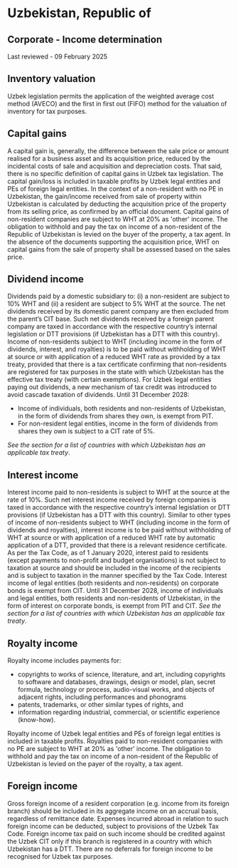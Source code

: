 # Uzbekistan, Republic of
## Corporate - Income determination
Last reviewed - 09 February 2025
## Inventory valuation
Uzbek legislation permits the application of the weighted average cost method (AVECO) and the first in first out (FIFO) method for the valuation of inventory for tax purposes.
## Capital gains
A capital gain is, generally, the difference between the sale price or amount realised for a business asset and its acquisition price, reduced by the incidental costs of sale and acquisition and depreciation costs. That said, there is no specific definition of capital gains in Uzbek tax legislation. The capital gain/loss is included in taxable profits by Uzbek legal entities and PEs of foreign legal entities.
In the context of a non-resident with no PE in Uzbekistan, the gain/income received from sale of property within Uzbekistan is calculated by deducting the acquisition price of the property from its selling price, as confirmed by an official document. Capital gains of non-resident companies are subject to WHT at 20% as 'other' income. The obligation to withhold and pay the tax on income of a non-resident of the Republic of Uzbekistan is levied on the buyer of the property, a tax agent. In the absence of the documents supporting the acquisition price, WHT on capital gains from the sale of property shall be assessed based on the sales price.
## Dividend income
Dividends paid by a domestic subsidiary to: (i) a non-resident are subject to 10% WHT and (ii) a resident are subject to 5% WHT at the source. The net dividends received by its domestic parent company are then excluded from the parent’s CIT base. Such net dividends received by a foreign parent company are taxed in accordance with the respective country’s internal legislation or DTT provisions (if Uzbekistan has a DTT with this country).
Income of non-residents subject to WHT (including income in the form of dividends, interest, and royalties) is to be paid without withholding of WHT at source or with application of a reduced WHT rate as provided by a tax treaty, provided that there is a tax certificate confirming that non-residents are registered for tax purposes in the state with which Uzbekistan has the effective tax treaty (with certain exemptions).
For Uzbek legal entities paying out dividends, a new mechanism of tax credit was introduced to avoid cascade taxation of dividends.
Until 31 December 2028:
  * Income of individuals, both residents and non-residents of Uzbekistan, in the form of dividends from shares they own, is exempt from PIT.
  * For non-resident legal entities, income in the form of dividends from shares they own is subject to a CIT rate of 5%.


_See the section for a list of countries with which Uzbekistan has an applicable tax treaty_.
## Interest income
Interest income paid to non-residents is subject to WHT at the source at the rate of 10%. Such net interest income received by foreign companies is taxed in accordance with the respective country’s internal legislation or DTT provisions (if Uzbekistan has a DTT with this country). Similar to other types of income of non-residents subject to WHT (including income in the form of dividends and royalties), interest income is to be paid without withholding of WHT at source or with application of a reduced WHT rate by automatic application of a DTT, provided that there is a relevant residence certificate.
As per the Tax Code, as of 1 January 2020, interest paid to residents (except payments to non-profit and budget organisations) is not subject to taxation at source and should be included in the income of the recipients and is subject to taxation in the manner specified by the Tax Code.
Interest income of legal entities (both residents and non-residents) on corporate bonds is exempt from CIT.
Until 31 December 2028, income of individuals and legal entities, both residents and non-residents of Uzbekistan, in the form of interest on corporate bonds, is exempt from PIT and CIT.
_See the_ _section for a list of countries with which Uzbekistan has an applicable tax treaty_.
## Royalty income
Royalty income includes payments for:
  * copyrights to works of science, literature, and art, including copyrights to software and databases, drawings, design or model, plan, secret formula, technology or process, audio-visual works, and objects of adjacent rights, including performances and phonograms
  * patents, trademarks, or other similar types of rights, and
  * information regarding industrial, commercial, or scientific experience (know-how).


Royalty income of Uzbek legal entities and PEs of foreign legal entities is included in taxable profits.
Royalties paid to non-resident companies with no PE are subject to WHT at 20% as 'other' income. The obligation to withhold and pay the tax on income of a non-resident of the Republic of Uzbekistan is levied on the payer of the royalty, a tax agent.
## Foreign income
Gross foreign income of a resident corporation (e.g. income from its foreign branch) should be included in its aggregate income on an accrual basis, regardless of remittance date. Expenses incurred abroad in relation to such foreign income can be deducted, subject to provisions of the Uzbek Tax Code. Foreign income tax paid on such income should be credited against the Uzbek CIT only if this branch is registered in a country with which Uzbekistan has a DTT. There are no deferrals for foreign income to be recognised for Uzbek tax purposes.
